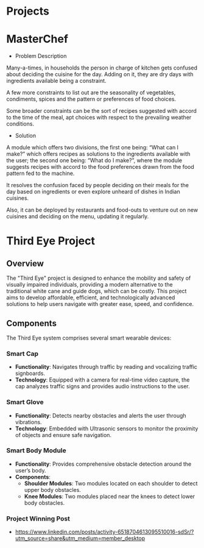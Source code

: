 # Projects

# MasterChef
- Problem Description

Many-a-times, in households the person in charge of kitchen gets confused about deciding the cuisine for the day. Adding on it, they are dry days with ingredients available being a constraint.

A few more constraints to list out are the seasonality of vegetables, condiments, spices and the pattern or preferences of food choices.

Some broader constraints can be the sort of recipes suggested with accord to the time of the meal, apt choices with respect to the prevailing weather conditions.

- Solution

A module which offers two divisions, the first one being: “What can I make?” which offers recipes as solutions to the ingredients available with the user; the second one being: “What do I make?”, where the module suggests recipes with accord to the food preferences drawn from the food pattern fed to the machine.

It resolves the confusion faced by people deciding on their meals for the day based on ingredients or even explore unheard of dishes in Indian cuisines.

Also, it can be deployed by restaurants and food-outs to venture out on new cuisines and deciding on the menu, updating it regularly.

# Third Eye Project

## Overview
The "Third Eye" project is designed to enhance the mobility and safety of visually impaired individuals, providing a modern alternative to the traditional white cane and guide dogs, which can be costly. This project aims to develop affordable, efficient, and technologically advanced solutions to help users navigate with greater ease, speed, and confidence.

## Components
The Third Eye system comprises several smart wearable devices:

### Smart Cap
- **Functionality**: Navigates through traffic by reading and vocalizing traffic signboards.
- **Technology**: Equipped with a camera for real-time video capture, the cap analyzes traffic signs and provides audio instructions to the user.

### Smart Glove
- **Functionality**: Detects nearby obstacles and alerts the user through vibrations.
- **Technology**: Embedded with Ultrasonic sensors to monitor the proximity of objects and ensure safe navigation.

### Smart Body Module
- **Functionality**: Provides comprehensive obstacle detection around the user’s body.
- **Components**:
  - **Shoulder Modules**: Two modules located on each shoulder to detect upper body obstacles.
  - **Knee Modules**: Two modules placed near the knees to detect lower body obstacles.

### Project Winning Post
- https://www.linkedin.com/posts/activity-6518704613095510016-sdSr/?utm_source=share&utm_medium=member_desktop

